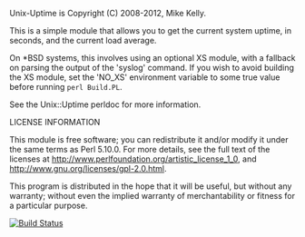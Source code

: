 Unix-Uptime is Copyright (C) 2008-2012, Mike Kelly.

This is a simple module that allows you to get the current system
uptime, in seconds, and the current load average.

On *BSD systems, this involves using an optional XS module, with a
fallback on parsing the output of the 'syslog' command. If you wish to
avoid building the XS module, set the 'NO_XS' environment variable to
some true value before running `perl Build.PL`.

See the Unix::Uptime perldoc for more information.

LICENSE INFORMATION

This module is free software; you can redistribute it and/or modify it
under the same terms as Perl 5.10.0. For more details, see the full text
of the licenses at <http://www.perlfoundation.org/artistic_license_1_0>,
and <http://www.gnu.org/licenses/gpl-2.0.html>.

This program is distributed in the hope that it will be
useful, but without any warranty; without even the implied
warranty of merchantability or fitness for a particular purpose.

[![Build Status](https://travis-ci.org/pioto/Unix-Uptime.svg?branch=develop)](https://travis-ci.org/pioto/Unix-Uptime)
